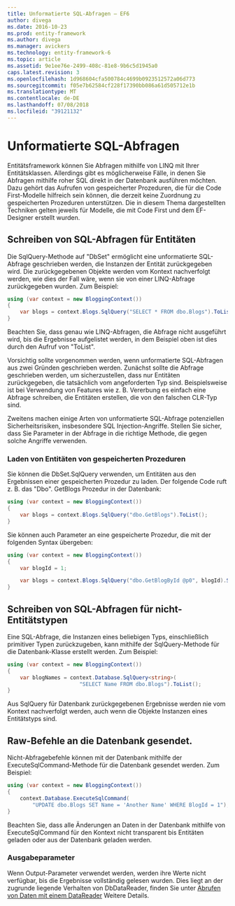 ```yaml
---
title: Unformatierte SQL-Abfragen – EF6
author: divega
ms.date: 2016-10-23
ms.prod: entity-framework
ms.author: divega
ms.manager: avickers
ms.technology: entity-framework-6
ms.topic: article
ms.assetid: 9e1ee76e-2499-408c-81e8-9b6c5d1945a0
caps.latest.revision: 3
ms.openlocfilehash: 1d968604cfa500784c4699b0923512572a06d773
ms.sourcegitcommit: f05e7b62584cf228f17390bb086a61d505712e1b
ms.translationtype: MT
ms.contentlocale: de-DE
ms.lasthandoff: 07/08/2018
ms.locfileid: "39121132"
---
```

# <a name="raw-sql-queries"></a>Unformatierte SQL-Abfragen
Entitätsframework können Sie Abfragen mithilfe von LINQ mit Ihrer Entitätsklassen. Allerdings gibt es möglicherweise Fälle, in denen Sie Abfragen mithilfe roher SQL direkt in der Datenbank ausführen möchten. Dazu gehört das Aufrufen von gespeicherter Prozeduren, die für die Code First-Modelle hilfreich sein können, die derzeit keine Zuordnung zu gespeicherten Prozeduren unterstützen. Die in diesem Thema dargestellten Techniken gelten jeweils für Modelle, die mit Code First und dem EF-Designer erstellt wurden.  

## <a name="writing-sql-queries-for-entities"></a>Schreiben von SQL-Abfragen für Entitäten  

Die SqlQuery-Methode auf "DbSet" ermöglicht eine unformatierte SQL-Abfrage geschrieben werden, die Instanzen der Entität zurückgegeben wird. Die zurückgegebenen Objekte werden vom Kontext nachverfolgt werden, wie dies der Fall wäre, wenn sie von einer LINQ-Abfrage zurückgegeben wurden. Zum Beispiel:  

``` csharp  
using (var context = new BloggingContext())
{
    var blogs = context.Blogs.SqlQuery("SELECT * FROM dbo.Blogs").ToList();
}
```  

Beachten Sie, dass genau wie LINQ-Abfragen, die Abfrage nicht ausgeführt wird, bis die Ergebnisse aufgelistet werden, in dem Beispiel oben ist dies durch den Aufruf von "ToList".  

Vorsichtig sollte vorgenommen werden, wenn unformatierte SQL-Abfragen aus zwei Gründen geschrieben werden. Zunächst sollte die Abfrage geschrieben werden, um sicherzustellen, dass nur Entitäten zurückgegeben, die tatsächlich vom angeforderten Typ sind. Beispielsweise ist bei Verwendung von Features wie z. B. Vererbung es einfach eine Abfrage schreiben, die Entitäten erstellen, die von den falschen CLR-Typ sind.  

Zweitens machen einige Arten von unformatierte SQL-Abfrage potenziellen Sicherheitsrisiken, insbesondere SQL Injection-Angriffe. Stellen Sie sicher, dass Sie Parameter in der Abfrage in die richtige Methode, die gegen solche Angriffe verwenden.  

### <a name="loading-entities-from-stored-procedures"></a>Laden von Entitäten von gespeicherten Prozeduren  

Sie können die DbSet.SqlQuery verwenden, um Entitäten aus den Ergebnissen einer gespeicherten Prozedur zu laden. Der folgende Code ruft z. B. das "Dbo". GetBlogs Prozedur in der Datenbank:  

``` csharp
using (var context = new BloggingContext())
{
    var blogs = context.Blogs.SqlQuery("dbo.GetBlogs").ToList();
}
```  

Sie können auch Parameter an eine gespeicherte Prozedur, die mit der folgenden Syntax übergeben:  

``` csharp
using (var context = new BloggingContext())
{
    var blogId = 1;

    var blogs = context.Blogs.SqlQuery("dbo.GetBlogById @p0", blogId).Single();
}
```  

## <a name="writing-sql-queries-for-non-entity-types"></a>Schreiben von SQL-Abfragen für nicht-Entitätstypen  

Eine SQL-Abfrage, die Instanzen eines beliebigen Typs, einschließlich primitiver Typen zurückzugeben, kann mithilfe der SqlQuery-Methode für die Datenbank-Klasse erstellt werden. Zum Beispiel:  

``` csharp
using (var context = new BloggingContext())
{
    var blogNames = context.Database.SqlQuery<string>(
                       "SELECT Name FROM dbo.Blogs").ToList();
}
```  

Aus SqlQuery für Datenbank zurückgegebenen Ergebnisse werden nie vom Kontext nachverfolgt werden, auch wenn die Objekte Instanzen eines Entitätstyps sind.  

## <a name="sending-raw-commands-to-the-database"></a>Raw-Befehle an die Datenbank gesendet.  

Nicht-Abfragebefehle können mit der Datenbank mithilfe der ExecuteSqlCommand-Methode für die Datenbank gesendet werden. Zum Beispiel:  

``` csharp
using (var context = new BloggingContext())
{
    context.Database.ExecuteSqlCommand(
        "UPDATE dbo.Blogs SET Name = 'Another Name' WHERE BlogId = 1");
}
```  

Beachten Sie, dass alle Änderungen an Daten in der Datenbank mithilfe von ExecuteSqlCommand für den Kontext nicht transparent bis Entitäten geladen oder aus der Datenbank geladen werden.  

### <a name="output-parameters"></a>Ausgabeparameter  

Wenn Output-Parameter verwendet werden, werden ihre Werte nicht verfügbar, bis die Ergebnisse vollständig gelesen wurden. Dies liegt an der zugrunde liegende Verhalten von DbDataReader, finden Sie unter [Abrufen von Daten mit einem DataReader](http://go.microsoft.com/fwlink/?LinkID=398589) Weitere Details.  
